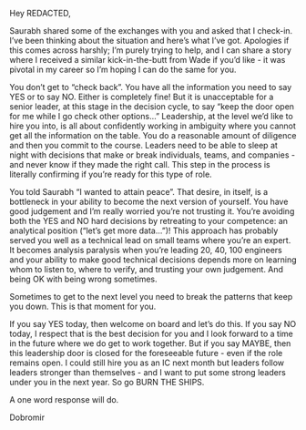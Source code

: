 Hey REDACTED,

Saurabh shared some of the exchanges with you and asked that I check-in. I’ve been thinking about the situation and here’s what I’ve got. Apologies if this comes across harshly; I’m purely trying to help, and I can share a story where I received a similar kick-in-the-butt from Wade if you’d like - it was pivotal in my career so I’m hoping I can do the same for you. 

You don’t get to “check back”. You have all the information you need to say YES or to say NO. Either is completely fine! But it is unacceptable for a senior leader, at this stage in the decision cycle, to say “keep the door open for me while I go check other options…” Leadership, at the level we’d like to hire you into, is all about confidently working in ambiguity where you cannot get all the information on the table. You do a reasonable amount of diligence and then you commit to the course. Leaders need to be able to sleep at night with decisions that make or break individuals, teams, and companies - and never know if they made the right call. This step in the process is literally confirming if you’re ready for this type of role.

You told Saurabh “I wanted to attain peace”. That desire, in itself, is a bottleneck in your ability to become the next version of yourself. You have good judgement and I’m really worried you’re not trusting it. You’re avoiding both the YES and NO hard decisions by retreating to your competence: an analytical position (“let’s get more data…”)! This approach has probably served you well as a technical lead on small teams where you’re an expert. It becomes analysis paralysis when you’re leading 20, 40, 100 engineers and your ability to make good technical decisions depends more on learning whom to listen to, where to verify, and trusting your own judgement. And being OK with being wrong sometimes. 

Sometimes to get to the next level you need to break the patterns that keep you down. This is that moment for you.

If you say YES today, then welcome on board and let’s do this. If you say NO today, I respect that is the best decision for you and I look forward to a time in the future where we do get to work together. But if you say MAYBE, then this leadership door is closed for the foreseeable future - even if the role remains open. I could still hire you as an IC next month but leaders follow leaders stronger than themselves - and I want to put some strong leaders under you in the next year. So go BURN THE SHIPS.

A one word response will do.

Dobromir

